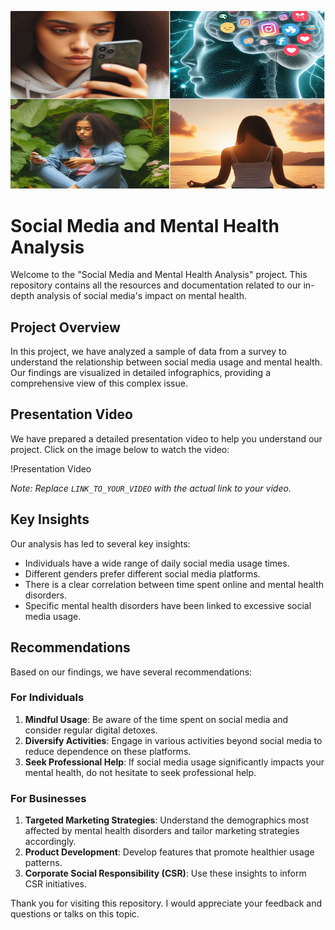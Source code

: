 <p align="center"><img src= "https://github.com/MarianOforiYeboah/Business-Intelligence-Presentation/blob/main/Images/AI_banner.png" alt ="trends" style='width:600px;'></p>

# Social Media and Mental Health Analysis #

Welcome to the "Social Media and Mental Health Analysis" project. This repository contains all the resources and documentation related to our in-depth analysis of social media's impact on mental health.

## Project Overview ##

In this project, we have analyzed a sample of data from a survey to understand the relationship between social media usage and mental health. Our findings are visualized in detailed infographics, providing a comprehensive view of this complex issue.

## Presentation Video ##

We have prepared a detailed presentation video to help you understand our project. Click on the image below to watch the video:

!Presentation Video

*Note: Replace `LINK_TO_YOUR_VIDEO` with the actual link to your video.*

## Key Insights ##

Our analysis has led to several key insights:

- Individuals have a wide range of daily social media usage times.
- Different genders prefer different social media platforms.
- There is a clear correlation between time spent online and mental health disorders.
- Specific mental health disorders have been linked to excessive social media usage.

## Recommendations ##

Based on our findings, we have several recommendations:

### For Individuals ###

1. **Mindful Usage**: Be aware of the time spent on social media and consider regular digital detoxes.
2. **Diversify Activities**: Engage in various activities beyond social media to reduce dependence on these platforms.
3. **Seek Professional Help**: If social media usage significantly impacts your mental health, do not hesitate to seek professional help.

### For Businesses ###

1. **Targeted Marketing Strategies**: Understand the demographics most affected by mental health disorders and tailor marketing strategies accordingly.
2. **Product Development**: Develop features that promote healthier usage patterns.
3. **Corporate Social Responsibility (CSR)**: Use these insights to inform CSR initiatives.

Thank you for visiting this repository. I would appreciate your feedback and questions or talks on this topic.
